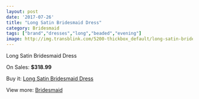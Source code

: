 ```yaml
---
layout: post
date: '2017-07-26'
title: "Long Satin Bridesmaid Dress"
category: Bridesmaid
tags: ["brand","dresses","long","beaded","evening"]
image: http://img.transblink.com/5200-thickbox_default/long-satin-bridesmaid-dress.jpg
---
```

Long Satin Bridesmaid Dress

On Sales: **$318.99**
<a href="https://www.transblink.com/en/bridesmaid/1639-long-satin-bridesmaid-dress.html"><amp-img layout="responsive" width="600" height="600" src="//img.transblink.com/5200-thickbox_default/long-satin-bridesmaid-dress.jpg" alt="Long Satin Bridesmaid Dress 0" /></a>
<a href="https://www.transblink.com/en/bridesmaid/1639-long-satin-bridesmaid-dress.html"><amp-img layout="responsive" width="600" height="600" src="//img.transblink.com/5201-thickbox_default/long-satin-bridesmaid-dress.jpg" alt="Long Satin Bridesmaid Dress 1" /></a>

Buy it: [Long Satin Bridesmaid Dress](https://www.transblink.com/en/bridesmaid/1639-long-satin-bridesmaid-dress.html "Long Satin Bridesmaid Dress")

View more: [Bridesmaid](https://www.transblink.com/en/4-bridesmaid "Bridesmaid")